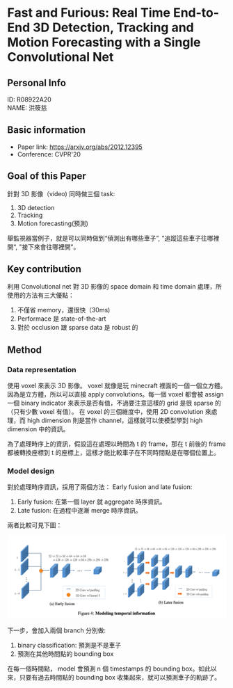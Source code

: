 
# Fast and Furious: Real Time End-to-End 3D Detection, Tracking and Motion Forecasting with a Single Convolutional Net


## Personal Info

ID: R08922A20  
NAME: 洪筱慈 

## Basic information

- Paper link: https://arxiv.org/abs/2012.12395
- Conference: CVPR'20


## Goal of this Paper

針對 3D 影像（video) 同時做三個 task:
1. 3D detection
2. Tracking
3. Motion forecasting(預測)

舉監視器當例子，就是可以同時做到“偵測出有哪些車子”, "追蹤這些車子往哪裡開“, "接下來會往哪裡開"。

## Key contribution

利用 Convolutional net 對 3D 影像的 space domain 和 time domain 處理，所使用的方法有三大優點：
1. 不僅省 memory，還很快（30ms)
2. Performace 是 state-of-the-art
3. 對於 occlusion 跟 sparse data 是 robust 的


## Method

### Data representation
使用 voxel 來表示 3D 影像。 voxel 就像是玩 minecraft 裡面的一個一個立方體。因為是立方體，所以可以直接 apply convolutions。每一個 voxel 都會被 assign 一個 binary indicator 來表示是否有值，不過要注意這樣的 grid 是很 sparse 的（只有少數 voxel 有值）。
在 voxel 的三個維度中，使用 2D convolution 來處理，而 high dimension 則是當作 channel，這樣就可以使模型學到 high dimension 中的資訊。  

為了處理時序上的資訊，假設這在處理以時間為 t 的 frame，那在 t 前後的 frame 都被轉換座標到 t 的座標上，這樣才能比較車子在不同時間點是在哪個位置上。

### Model design

對於處理時序資訊，採用了兩個方法： Early fusion and late fusion:

1. Early fusion: 在第一個 layer 就 aggregate 時序資訊。
2. Late fusion: 在過程中逐漸 merge 時序資訊。

兩者比較可見下圖：
<div align="left">
<img src=img/15-1-1.png width=1000x>
</div>

下一步，會加入兩個 branch 分別做:
1. binary classification: 預測是不是車子
2. 預測在其他時間點的 bounding box

在每一個時間點， model 會預測 n 個 timestamps 的 bounding box。如此以來，只要有過去時間點的 bounding box 收集起來，就可以預測車子的軌跡了。

